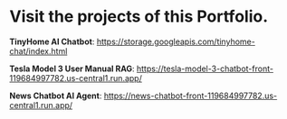 # Visit the projects of this Portfolio. 

**TinyHome AI Chatbot**: https://storage.googleapis.com/tinyhome-chat/index.html

**Tesla Model 3 User Manual RAG**: https://tesla-model-3-chatbot-front-119684997782.us-central1.run.app/

**News Chatbot AI Agent**: https://news-chatbot-front-119684997782.us-central1.run.app/

